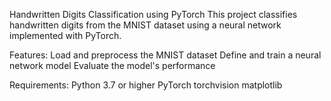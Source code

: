 Handwritten Digits Classification using PyTorch
This project classifies handwritten digits from the MNIST dataset using a neural network implemented with PyTorch.

Features:
Load and preprocess the MNIST dataset
Define and train a neural network model
Evaluate the model's performance

Requirements:
Python 3.7 or higher
PyTorch
torchvision
matplotlib

